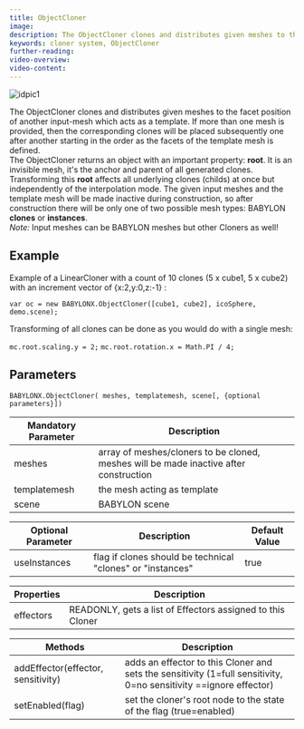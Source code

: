 ```yaml
---
title: ObjectCloner
image: 
description: The ObjectCloner clones and distributes given meshes to the facet position of another input-mesh which acts as a template.
keywords: cloner system, ObjectCloner
further-reading:
video-overview:
video-content:
---
```


![idpic1](/img/extensions/clonerSystem/objectcloner.jpg "ObjectCloner")

The ObjectCloner clones and distributes given meshes to the facet position of another input-mesh which acts as a template. If more than one mesh is provided, then the corresponding clones will be placed subsequently one after another starting in the order as the facets of the template mesh is defined.  
The ObjectCloner returns an object with an important property: **root**. It is an invisible mesh, it's the anchor and parent of all generated clones. Transforming this **root** affects all underlying clones (childs) at once but independently of the interpolation mode. The given input meshes and the template mesh will be made inactive during construction, so after construction there will be only one of two possible mesh types: BABYLON **clones** or **instances**.  
*Note:* Input meshes can be BABYLON meshes but other Cloners as well!

## Example
Example of a LinearCloner with a count of 10 clones (5 x cube1, 5 x cube2) with an increment vector of {x:2,y:0,z:-1} :

`var oc = new BABYLONX.ObjectCloner([cube1, cube2], icoSphere, demo.scene);`

Transforming of all clones can be done as you would do with a single mesh:

`mc.root.scaling.y = 2;`
`mc.root.rotation.x = Math.PI / 4;`


## Parameters
`BABYLONX.ObjectCloner( meshes, templatemesh, scene[, {optional parameters}])` 

Mandatory Parameter | Description 
--------------------|------------
meshes| array of meshes/cloners to be cloned, meshes will be made inactive after construction
templatemesh| the mesh acting as template
scene|BABYLON scene

Optional Parameter | Description | Default Value
-------------------|-------------|--------------
useInstances| flag if clones should be technical "clones" or "instances" | true


Properties | Description 
------------|-------------
effectors| READONLY, gets a list of Effectors assigned to this Cloner

Methods | Description 
------------|-------------
addEffector(effector, sensitivity)| adds an effector to this Cloner and sets the sensitivity (1=full sensitivity, 0=no sensitivity ==ignore effector)
setEnabled(flag)|set the cloner's root node to the state of the flag (true=enabled) 
